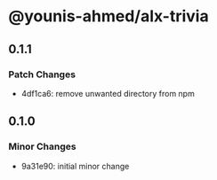# @younis-ahmed/alx-trivia

## 0.1.1

### Patch Changes

- 4df1ca6: remove unwanted directory from npm

## 0.1.0

### Minor Changes

- 9a31e90: initial minor change
